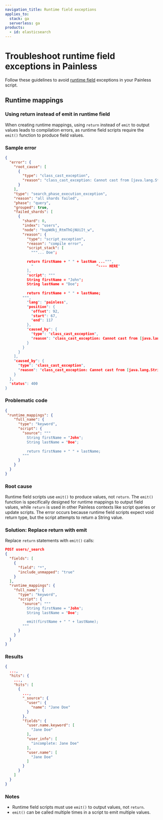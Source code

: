 ```yaml
---
navigation_title: Runtime field exceptions
applies_to:
  stack: ga
  serverless: ga
products:
  - id: elasticsearch
---
```


# Troubleshoot runtime field exceptions in Painless

Follow these guidelines to avoid [runtime field](elasticsearch://reference/scripting-languages/painless/painless-runtime-fields-context.md) exceptions in your Painless script.

## Runtime mappings

### Using return instead of emit in runtime field

When creating runtime mappings, using `return` instead of `emit` to output values leads to compilation errors, as runtime field scripts require the `emit()` function to produce field values.

### Sample error

```json
{
  "error": {
    "root_cause": [
      {
        "type": "class_cast_exception",
        "reason": "class_cast_exception: Cannot cast from [java.lang.String] to [void]."
      }
    ],
    "type": "search_phase_execution_exception",
    "reason": "all shards failed",
    "phase": "query",
    "grouped": true,
    "failed_shards": [
      {
        "shard": 0,
        "index": "users",
        "node": "hupWdkj_RtmThGjNUiIt_w",
        "reason": {
          "type": "script_exception",
          "reason": "compile error",
          "script_stack": [
            """... Doe";
	
          return firstName + " " + lastNam ...""",
            "                             ^---- HERE"
          ],
          "script": """
          String firstName = "John";
          String lastName = "Doe";
	
          return firstName + " " + lastName;
        """,
          "lang": "painless",
          "position": {
            "offset": 92,
            "start": 67,
            "end": 117
          },
          "caused_by": {
            "type": "class_cast_exception",
            "reason": "class_cast_exception: Cannot cast from [java.lang.String] to [void]."
          }
        }
      }
    ],
    "caused_by": {
      "type": "class_cast_exception",
      "reason": "class_cast_exception: Cannot cast from [java.lang.String] to [void]."
    }
  },
  "status": 400
}
```

### Problematic code

```json
{
 "runtime_mappings": {
    "full_name": {
      "type": "keyword",
      "script": {
        "source": """
          String firstName = "John";
          String lastName = "Doe";
	
          return firstName + " " + lastName;
        """
      }
    }
  }
}
```

### Root cause

Runtime field scripts use `emit()` to produce values, not `return`. The `emit()` function is specifically designed for runtime mappings to output field values, while `return` is used in other Painless contexts like script queries or update scripts. The error occurs because runtime field scripts expect void return type, but the script attempts to return a String value. 

### Solution: Replace return with emit

Replace `return` statements with `emit()` calls:

```json
POST users/_search
{
  "fields": [
    {
      "field": "*",
      "include_unmapped": "true"
    }
  ],
  "runtime_mappings": {
    "full_name": {
      "type": "keyword",
      "script": {
        "source": """
          String firstName = "John";
          String lastName = "Doe";

          emit(firstName + " " + lastName);
        """
      }
    }
  }
}
```

### Results

```json
{
  ...,
  "hits": {
    ...,
    "hits": [
      {
        ...,
        "_source": {
          "user": {
            "name": "Jane Doe"
          }
        },
        "fields": {
          "user.name.keyword": [
            "Jane Doe"
          ],
          "user_info": [
            "incomplete: Jane Doe"
          ],
          "user.name": [
            "Jane Doe"
          ]
        }
      }
    ]
  }
}
```

### Notes

* Runtime field scripts must use `emit()` to output values, not `return`.  
* `emit()` can be called multiple times in a script to emit multiple values.


